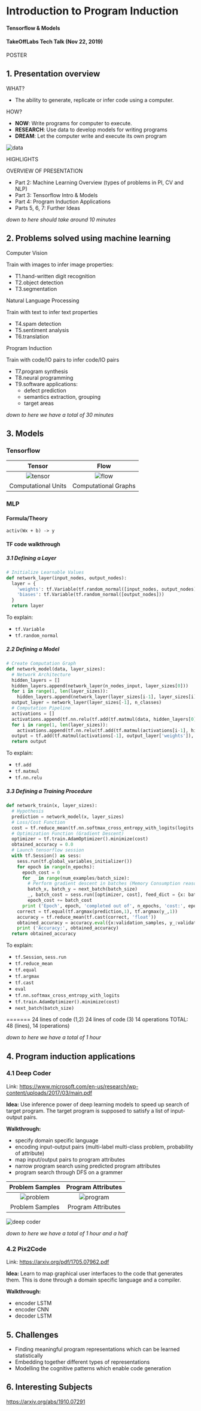 # Introduction to Program Induction
#### Tensorflow & Models
#### TakeOffLabs Tech Talk (Nov 22, 2019)

POSTER

## 1. Presentation overview

WHAT?

- The ability to generate, replicate or infer code using a computer.

HOW?

- **NOW**: Write programs for computer to execute.
- **RESEARCH**: Use data to develop models for writing programs
- **DREAM**: Let the computer write and execute its own program

![data](https://raw.githubusercontent.com/perticascatalin/ImageOfAlgorithm/master/misc/images/data.jpg)

HIGHLIGHTS

OVERVIEW OF PRESENTATION

- Part 2: Machine Learning Overview (types of problems in PI, CV and NLP)
- Part 3: Tensorflow Intro & Models
- Part 4: Program Induction Applications
- Parts 5, 6, 7: Further Ideas

*down to here should take around 10 minutes*

## 2. Problems solved using machine learning

Computer Vision

Train with images to infer image properties:

- T1.hand-written digit recognition
- T2.object detection
- T3.segmentation

Natural Language Processing

Train with text to infer text properties

- T4.spam detection
- T5.sentiment analysis
- T6.translation

Program Induction

Train with code/IO pairs to infer code/IO pairs

- T7.program synthesis
- T8.neural programming
- T9.software applications:
  - defect prediction
  - semantics extraction, grouping
  - target areas

*down to here we have a total of 30 minutes*

## 3. Models

### Tensorflow

|Tensor|Flow|
|:----:|:--:|
|![tensor](https://raw.githubusercontent.com/perticascatalin/ImageOfAlgorithm/master/misc/images/tensor.png)|![flow](https://raw.githubusercontent.com/perticascatalin/ImageOfAlgorithm/master/misc/images/flow.png)|
|Computational Units|Computational Graphs|

### MLP

#### Formula/Theory

`activ(Wx + b) -> y`

#### TF code walkthrough

##### 3.1 Defining a Layer

```python
# Initialize Learnable Values
def network_layer(input_nodes, output_nodes):
  layer = {
    'weights': tf.Variable(tf.random_normal([input_nodes, output_nodes])),
    'biases': tf.Variable(tf.random_normal([output_nodes]))
  }
  return layer
```

To explain:

- `tf.Variable`
- `tf.random_normal`

##### 2.2 Defining a Model

```python
# Create Computation Graph
def network_model(data, layer_sizes):
  # Network Architecture
  hidden_layers = []
  hidden_layers.append(network_layer(n_nodes_input, layer_sizes[0]))
  for i in range(1, len(layer_sizes)):
    hidden_layers.append(network_layer(layer_sizes[i-1], layer_sizes[i]))
  output_layer = network_layer(layer_sizes[-1], n_classes)
  # Computation Pipeline
  activations = []
  activations.append(tf.nn.relu(tf.add(tf.matmul(data, hidden_layers[0]['weights']), hidden_layers[0]['biases'])))
  for i in range(1, len(layer_sizes)):
    activations.append(tf.nn.relu(tf.add(tf.matmul(activations[i-1], hidden_layers[i]['weights']), hidden_layers[i]['biases'])))
  output = tf.add(tf.matmul(activations[-1], output_layer['weights']), output_layer['biases'])
  return output
```

To explain:

- `tf.add`
- `tf.matmul`
- `tf.nn.relu`

##### 3.3 Defining a Training Procedure

```python
def network_train(x, layer_sizes):
  # Hypothesis
  prediction = network_model(x, layer_sizes)
  # Loss/Cost Function
  cost = tf.reduce_mean(tf.nn.softmax_cross_entropy_with_logits(logits = prediction, labels = y_))
  # Optimization Function (Gradient Descent)
  optimizer = tf.train.AdamOptimizer().minimize(cost)
  obtained_accuracy = 0.0
  # Launch tensorflow session
  with tf.Session() as sess:
    sess.run(tf.global_variables_initializer())
    for epoch in range(n_epochs):
      epoch_cost = 0
      for _ in range(num_examples/batch_size):
        # Perform gradient descent in batches (Memory Consumption reasons)
        batch_x, batch_y = next_batch(batch_size)
        _, batch_cost = sess.run([optimizer, cost], feed_dict = {x: batch_x, y_: batch_y})
        epoch_cost += batch_cost
      print ('Epoch', epoch, 'completed out of', n_epochs, 'cost:', epoch_cost)
    correct = tf.equal(tf.argmax(prediction,1), tf.argmax(y_,1))
    accuracy = tf.reduce_mean(tf.cast(correct, 'float'))
    obtained_accuracy = accuracy.eval({x:validation_samples, y_:validation_labels})
    print ('Accuracy:', obtained_accuracy)
  return obtained_accuracy
```

To explain:

- `tf.Session`, `sess.run`
- `tf.reduce_mean`
- `tf.equal`
- `tf.argmax`
- `tf.cast`
- `eval`
- `tf.nn.softmax_cross_entropy_with_logits`
- `tf.train.AdamOptimizer().minimize(cost)`
- `next_batch(batch_size)`

=======
24 lines of code (1,2)
24 lines of code (3)
14 operations
TOTAL: 48 (lines), 14 (operations)

*down to here we have a total of 1 hour*

## 4. Program induction applications

### 4.1 Deep Coder

Link: https://www.microsoft.com/en-us/research/wp-content/uploads/2017/03/main.pdf

**Idea:** Use inference power of deep learning models to speed up search of target program. The target program is supposed to satisfy a list of input-output pairs.

**Walkthrough:**
  - specify domain specific language
  - encoding input-output pairs (multi-label multi-class problem, probability of attribute)
  - map input/output pairs to program attributes
  - narrow program search using predicted program attributes
  - program search through DFS on a grammer

|Problem Samples|Program Attributes|
|:----:|:--:|
|![problem](https://raw.githubusercontent.com/perticascatalin/ImageOfAlgorithm/master/misc/images/problem_samples.png)|![program](https://raw.githubusercontent.com/perticascatalin/ImageOfAlgorithm/master/misc/images/program_attributes.png)|
|Problem Samples|Program Attributes|

![deep coder](https://raw.githubusercontent.com/perticascatalin/ImageOfAlgorithm/master/misc/images/deep_coder.png)

*down to here we have a total of 1 hour and a half*

### 4.2 Pix2Code

Link: https://arxiv.org/pdf/1705.07962.pdf

**Idea:** Learn to map graphical user interfaces to the code that generates them. This is done through a domain specific language and a compiler.

**Walkthrough:**
  - encoder LSTM
  - encoder CNN
  - decoder LSTM

## 5. Challenges

- Finding meaningful program representations which can be
learned statistically
- Embedding together different types of representations
- Modelling the cognitive patterns which enable code
generation

## 6. Interesting Subjects

https://arxiv.org/abs/1910.07291